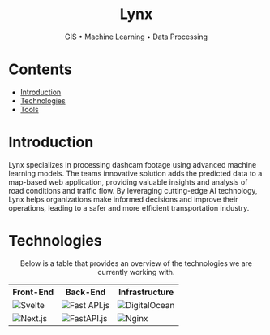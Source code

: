 <div align="center">

  <h1>Lynx</h1>
  <p>GIS  •  Machine Learning  •  Data Processing</p>

</div>

<h1>Contents</h1>

- [Introduction](#introduction)
- [Technologies](#technologies)
- [Tools](#tools)

<h1 id="introduction">Introduction</h1>

Lynx specializes in processing dashcam footage using advanced machine learning models. The teams innovative solution adds the predicted data to a map-based web application, providing valuable insights and analysis of road conditions and traffic flow. By leveraging cutting-edge AI technology, Lynx helps organizations make informed decisions and improve their operations, leading to a safer and more efficient transportation industry.


<h1 id="technologies">Technologies</h1>

<div align="center" id="technologies">

Below is a table that provides an overview of the technologies we are currently working with.

<table>
  <tr>
    <th>Front-End</th>
    <th>Back-End</th>
    <th>Infrastructure</th>
  </tr>
  <tr> 
    <td><img src="https://img.shields.io/badge/svelte-%2320232a.svg?style=for-the-badge&logo=svelte" alt="Svelte"/></td>
    <td><img src="https://img.shields.io/badge/fast-api-%6DA55F?style=for-the-badge&logo=fastAPI&logoColor=white" alt="Fast API.js" /></td>
    <td><img src="https://img.shields.io/badge/DigitalOcean-%230167ff.svg?style=for-the-badge&logo=digitalOcean&logoColor=white" alt="DigitalOcean" /></td>
  </tr>
  <tr>
    <td><img src="https://img.shields.io/badge/Next-black?style=for-the-badge&logo=next.js" alt="Next.js"/></td>
    <td><img src="https://img.shields.io/badge/tensorflow-%23404d59.svg?style=for-the-badge&logo=tensorflow" alt="FastAPI.js"/></td>
    <td><img src="https://img.shields.io/badge/nginx-%23009639.svg?style=for-the-badge&logo=nginx" alt="Nginx"/></td>
  </tr>
 </table>
</div>

